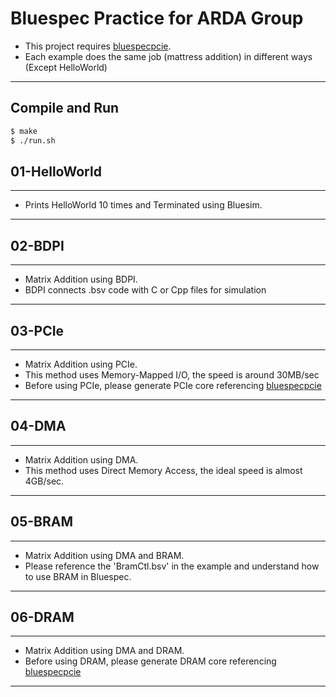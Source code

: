 # Bluespec Practice for ARDA Group

- This project requires [bluespecpcie](https://github.com/sangwoojun/bluespecpcie).
- Each example does the same job (mattress addition) in different ways (Except HelloWorld)
-----------------------------------------  
## Compile and Run    
````sh    
$ make   
$ ./run.sh    

````

## 01-HelloWorld  
-----------------------------------------  
- Prints HelloWorld 10 times and Terminated using Bluesim.
-----------------------------------------  

## 02-BDPI  
-----------------------------------------   
- Matrix Addition using BDPI.
- BDPI connects .bsv code with C or Cpp files for simulation
-----------------------------------------  

## 03-PCIe  
-----------------------------------------   
- Matrix Addition using PCIe.
- This method uses Memory-Mapped I/O, the speed is around 30MB/sec
- Before using PCIe, please generate PCIe core referencing [bluespecpcie](https://github.com/sangwoojun/bluespecpcie)
-----------------------------------------  

## 04-DMA  
-----------------------------------------   
- Matrix Addition using DMA.
- This method uses Direct Memory Access, the ideal speed is almost 4GB/sec. 
-----------------------------------------  

## 05-BRAM  
-----------------------------------------   
- Matrix Addition using DMA and BRAM.
- Please reference the 'BramCtl.bsv' in the example and understand how to use BRAM in Bluespec. 
-----------------------------------------  

## 06-DRAM  
-----------------------------------------   
- Matrix Addition using DMA and DRAM.
- Before using DRAM, please generate DRAM core referencing [bluespecpcie](https://github.com/sangwoojun/bluespecpcie)
-----------------------------------------  
